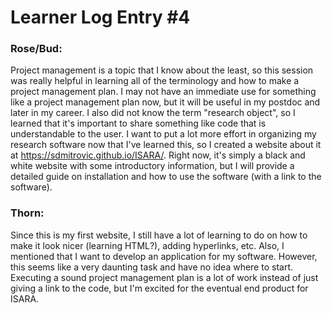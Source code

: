 # Learner Log Entry #4 

### Rose/Bud:
Project management is a topic that I know about the least, so this session was really helpful in learning all of the terminology and how to make a project management plan. I may not have an immediate use for something 
like a project management plan now, but it will be useful in my postdoc and later in my career. I also did not know the term "research object", so I learned that it's important to share something like code that is
understandable to the user. I want to put a lot more effort in organizing my research software now that I've learned this, so I created a website about it at https://sdmitrovic.github.io/ISARA/. Right now, it's simply 
a black and white website with some introductory information, but I will provide a detailed guide on installation and how to use the software (with a link to the software). 

### Thorn: 
Since this is my first website, I still have a lot of learning to do on how to make it look nicer (learning HTML?), adding hyperlinks, etc. Also, I mentioned that I want to develop an application for my software. 
However, this seems like a very daunting task and have no idea where to start. Executing a sound project management plan is a lot of work instead of just giving a link to the code, but I'm excited for the eventual 
end product for ISARA. 
